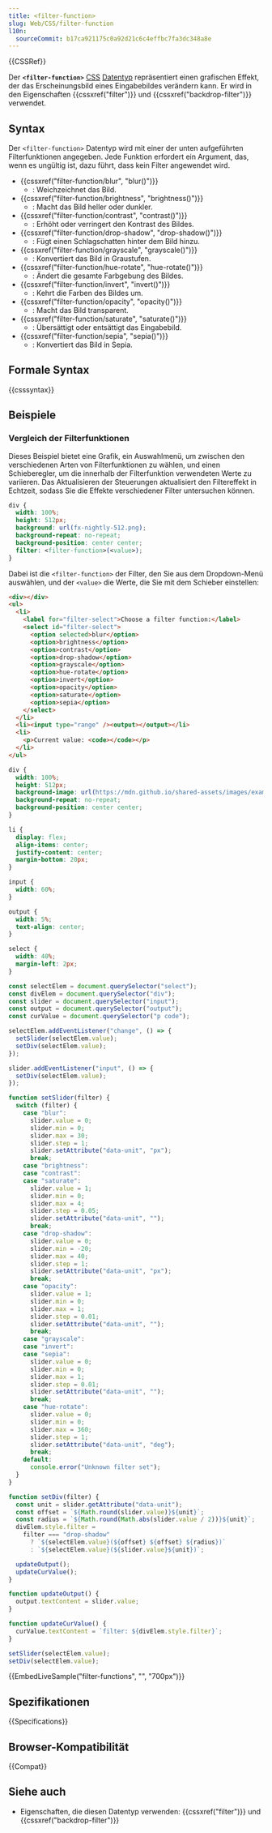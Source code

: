 ```yaml
---
title: <filter-function>
slug: Web/CSS/filter-function
l10n:
  sourceCommit: b17ca921175c0a92d21c6c4effbc7fa3dc348a8e
---
```


{{CSSRef}}

Der **`<filter-function>`** [CSS](/de/docs/Web/CSS) [Datentyp](/de/docs/Web/CSS/CSS_Values_and_Units/CSS_data_types) repräsentiert einen grafischen Effekt, der das Erscheinungsbild eines Eingabebildes verändern kann. Er wird in den Eigenschaften {{cssxref("filter")}} und {{cssxref("backdrop-filter")}} verwendet.

## Syntax

Der `<filter-function>` Datentyp wird mit einer der unten aufgeführten Filterfunktionen angegeben. Jede Funktion erfordert ein Argument, das, wenn es ungültig ist, dazu führt, dass kein Filter angewendet wird.

- {{cssxref("filter-function/blur", "blur()")}}
  - : Weichzeichnet das Bild.
- {{cssxref("filter-function/brightness", "brightness()")}}
  - : Macht das Bild heller oder dunkler.
- {{cssxref("filter-function/contrast", "contrast()")}}
  - : Erhöht oder verringert den Kontrast des Bildes.
- {{cssxref("filter-function/drop-shadow", "drop-shadow()")}}
  - : Fügt einen Schlagschatten hinter dem Bild hinzu.
- {{cssxref("filter-function/grayscale", "grayscale()")}}
  - : Konvertiert das Bild in Graustufen.
- {{cssxref("filter-function/hue-rotate", "hue-rotate()")}}
  - : Ändert die gesamte Farbgebung des Bildes.
- {{cssxref("filter-function/invert", "invert()")}}
  - : Kehrt die Farben des Bildes um.
- {{cssxref("filter-function/opacity", "opacity()")}}
  - : Macht das Bild transparent.
- {{cssxref("filter-function/saturate", "saturate()")}}
  - : Übersättigt oder entsättigt das Eingabebild.
- {{cssxref("filter-function/sepia", "sepia()")}}
  - : Konvertiert das Bild in Sepia.

## Formale Syntax

{{csssyntax}}

## Beispiele

### Vergleich der Filterfunktionen

Dieses Beispiel bietet eine Grafik, ein Auswahlmenü, um zwischen den verschiedenen Arten von Filterfunktionen zu wählen, und einen Schieberegler, um die innerhalb der Filterfunktion verwendeten Werte zu variieren. Das Aktualisieren der Steuerungen aktualisiert den Filtereffekt in Echtzeit, sodass Sie die Effekte verschiedener Filter untersuchen können.

```css
div {
  width: 100%;
  height: 512px;
  background: url(fx-nightly-512.png);
  background-repeat: no-repeat;
  background-position: center center;
  filter: <filter-function>(<value>);
}
```

Dabei ist die `<filter-function>` der Filter, den Sie aus dem Dropdown-Menü auswählen, und der `<value>` die Werte, die Sie mit dem Schieber einstellen:

```html live-sample___filter-functions
<div></div>
<ul>
  <li>
    <label for="filter-select">Choose a filter function:</label>
    <select id="filter-select">
      <option selected>blur</option>
      <option>brightness</option>
      <option>contrast</option>
      <option>drop-shadow</option>
      <option>grayscale</option>
      <option>hue-rotate</option>
      <option>invert</option>
      <option>opacity</option>
      <option>saturate</option>
      <option>sepia</option>
    </select>
  </li>
  <li><input type="range" /><output></output></li>
  <li>
    <p>Current value: <code></code></p>
  </li>
</ul>
```

```css live-sample___filter-functions
div {
  width: 100%;
  height: 512px;
  background-image: url(https://mdn.github.io/shared-assets/images/examples/fx-nightly-512.png);
  background-repeat: no-repeat;
  background-position: center center;
}

li {
  display: flex;
  align-items: center;
  justify-content: center;
  margin-bottom: 20px;
}

input {
  width: 60%;
}

output {
  width: 5%;
  text-align: center;
}

select {
  width: 40%;
  margin-left: 2px;
}
```

```js hidden live-sample___filter-functions
const selectElem = document.querySelector("select");
const divElem = document.querySelector("div");
const slider = document.querySelector("input");
const output = document.querySelector("output");
const curValue = document.querySelector("p code");

selectElem.addEventListener("change", () => {
  setSlider(selectElem.value);
  setDiv(selectElem.value);
});

slider.addEventListener("input", () => {
  setDiv(selectElem.value);
});

function setSlider(filter) {
  switch (filter) {
    case "blur":
      slider.value = 0;
      slider.min = 0;
      slider.max = 30;
      slider.step = 1;
      slider.setAttribute("data-unit", "px");
      break;
    case "brightness":
    case "contrast":
    case "saturate":
      slider.value = 1;
      slider.min = 0;
      slider.max = 4;
      slider.step = 0.05;
      slider.setAttribute("data-unit", "");
      break;
    case "drop-shadow":
      slider.value = 0;
      slider.min = -20;
      slider.max = 40;
      slider.step = 1;
      slider.setAttribute("data-unit", "px");
      break;
    case "opacity":
      slider.value = 1;
      slider.min = 0;
      slider.max = 1;
      slider.step = 0.01;
      slider.setAttribute("data-unit", "");
      break;
    case "grayscale":
    case "invert":
    case "sepia":
      slider.value = 0;
      slider.min = 0;
      slider.max = 1;
      slider.step = 0.01;
      slider.setAttribute("data-unit", "");
      break;
    case "hue-rotate":
      slider.value = 0;
      slider.min = 0;
      slider.max = 360;
      slider.step = 1;
      slider.setAttribute("data-unit", "deg");
      break;
    default:
      console.error("Unknown filter set");
  }
}

function setDiv(filter) {
  const unit = slider.getAttribute("data-unit");
  const offset = `${Math.round(slider.value)}${unit}`;
  const radius = `${Math.round(Math.abs(slider.value / 2))}${unit}`;
  divElem.style.filter =
    filter === "drop-shadow"
      ? `${selectElem.value}(${offset} ${offset} ${radius})`
      : `${selectElem.value}(${slider.value}${unit})`;

  updateOutput();
  updateCurValue();
}

function updateOutput() {
  output.textContent = slider.value;
}

function updateCurValue() {
  curValue.textContent = `filter: ${divElem.style.filter}`;
}

setSlider(selectElem.value);
setDiv(selectElem.value);
```

{{EmbedLiveSample("filter-functions", "", "700px")}}

## Spezifikationen

{{Specifications}}

## Browser-Kompatibilität

{{Compat}}

## Siehe auch

- Eigenschaften, die diesen Datentyp verwenden: {{cssxref("filter")}} und {{cssxref("backdrop-filter")}}
